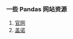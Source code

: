 ### 一些 Pandas 网站资源
1. [官网][官网]
2. [盖诺][盖诺]
















[官网]:https://pandas.pydata.org/pandas-docs/stable/index.html
[盖诺]:https://www.gairuo.com/
